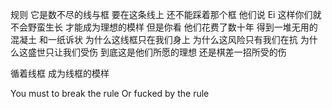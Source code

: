 规则
它是数不尽的线与框
要在这条线上
还不能踩着那个框
他们说
Ei
这样你们就不会野蛮生长
才能成为理想的模样
但是你看
他们花费了数十年
得到一堆无用的混凝土
和一纸诉状
为什么这线框只在我们身上
为什么这风险只有我们在抗
为什么这盛世只让我们受伤
到底这是他们所愿的理想
还是棋差一招所受的伤

循着线框
成为线框的模样

You must to break the rule
Or fucked by the rule




